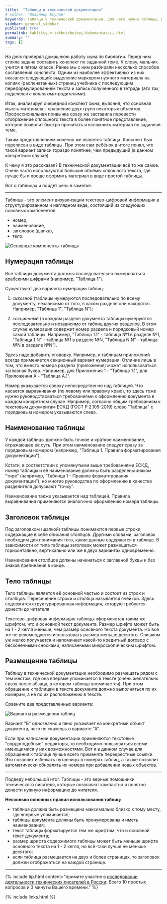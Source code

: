 ```yaml
---
title:  "Таблицы в технической документации"
# author: 'Владимир Юсупов'
keywords: таблицы в технической документации, для чего нужны таблицы, правила использования таблиц, основные компоненты таблицы, техписатель, технический писатель москва, заметки техписателя
sidebar: general_sidebar
published: true
permalink: tablitcy-v-tekhnicheskoj-dokumentatcii.html
summary: ""
tags: []
---
```


На днях проверял домашнюю работу сына по биологии. Перед ним стояла задача составить конспект по заданной теме. К слову, мальчик учится в пятом классе. Ранее мы с ним разбирали несколько способов составления конспекта. Одним из наиболее эффективных из них оказался следующий: выделение маркером нужного материала на копиях (распечатанных) страниц учебника с последующим переформулированием текста и запись полученного в тетрадь (*это так, поделился с коллегами-родителями*).

Итак, анализируя очередной конспект сына, выяснил, что основная мысль материала - сравнение двух групп некоторых объектов. Профессиональная привычка сразу же заставила перевести отображение сплошного текста в более понятное представление, которое позволит быстро прочитать и вспомнить материал по заданной теме.

Таким представлением конечно же является таблица. Конспект был переписан в виде таблицы. При этом сам ребёнок в итоге понял, что такой вариант записи гораздо понятнее, чем предыдущий (в данном конкретном случае).

К чему я это рассказал? В технической документации всё то же самое. Очень часто используются большие объёмы сплошного текста, где лучше бы и проще оформить материал в виде простой таблицы.

Вот о таблицах и пойдёт речь в заметке.

***

Таблица - это элемент визуализации текстово-цифровой информации в структурированном и наглядном виде, состоящий из следующих основных компонентов: 
- номер, 
- наименование, 
- заголовок (шапка), 
- тело. 

<p><img src="{{ "images/tablitcy_01.png" }}" alt="Основные компоненты таблицы"/></p>

## Нумерация таблицы

Все таблицы документа должны последовательно нумероваться арабскими цифрами (например, "Таблица 1"). 

Существуют два варианта нумерации таблиц: 

1. *сквозной* (таблицы нумеруются последовательно по всему документу, независимо от того, в каком разделе они находятся. Например, "Таблица 1", "Таблица N"); 

2. *секционный* (в каждом разделе документа таблицы нумеруются последовательно и независимо от таблиц других разделов. В этом случае нумерация содержит номер раздела и порядковый номер самой таблицы. Например, "Таблица 1.1" - таблица №1 в разделе №1, "Таблица 1.N" - таблица №1 в разделе №N, "Таблица N.N" - таблица №N в разделе №N”). 

Здесь надо добавить оговорку. Например, к таблицам приложений всегда применяется секционный вариант нумерации. Отличие лишь в том, что вместо номера раздела (приложения) может использоваться заглавная буква. Например, для Приложения 1 - "Таблица 1.1", для Приложения А - "Таблица А.1". 

Номер указывается сверху непосредственно над таблицей. Что касается выравнивания (по левому или правому краю), то здесь тоже нужно руководствоваться требованиями к оформлению документа в каждом конкретном случае. Например, согласно общим требованиям к текстовым документам ЕСКД (ГОСТ Р 2.105-2019) слово "Таблица" с порядковым номером указываются слева. 

## Наименование таблицы

У каждой таблицы должно быть точное и краткое наименование, отражающее её суть. При этом наименование следует сразу за порядковым номером (например, "Таблица 1. Правила форматирования документации"). 

Кстати, в соответствии с упомянутыми выше требованиями ЕСКД, номер таблицы и её наименование должны быть разделены знаком “тире” (например, “Таблица 1 - Правила форматирования документации”), но многие руководства по оформлению в качестве разделителя допускают “точку”. 

Наименование также указывается над таблицей. Правила выравнивания применяются аналогично оформлению номера таблицы.

## Заголовок таблицы 

Под заголовком (шапкой) таблицы понимаются первые строки, содержащие в себе описания столбцов. Другими словами, заголовок необходим для понимания того, какие данные содержатся в таблице. В зависимости от типа таблицы заголовок может размещаться горизонтально, вертикально или же в двух вариантах одновременно. 

Наименования столбцов должны начинаться с заглавной буквы и без знаков препинания в конце. 

## Тело таблицы 

Тело таблицы является её основной частью и состоит из строк и столбцов. Пересечение строки и столбца называется ячейкой. Здесь содержится структурированная информация, которую требуется донести до читателя. 

Текстово-цифровая информация таблицы оформляется таким же шрифтом, что и основной текст документа. Размер шрифта может быть на 1 - 2 кегля меньше, чем размер основного текста документа. Но всё же не рекомендуется использовать размер меньше десятого. Слишком уж мелко получается и напоминает какой-то кредитный договор с бесконечными сносками, написанными микроскопическим шрифтом.

## Размещение таблицы

Таблицу в технической документации необходимо размещать рядом с тем местом, где она впервые упоминается в тексте (очень желательно сразу после абзаца, в котором таблица упоминается). При этом обращение к таблицам в тексте документа должно выполняться по их номерам, а не по их расположению в тексте. 

Сравните два представленных варианта:

<p><img src="{{ "images/tablitcy_02.png" }}" alt="Варианты размещения таблиц"/></p>

Вариант "Б" однозначно и явно указывает на конкретный объект документа, чего не скажешь о варианте "А".

Если при написании документации применяются текстовые "вордоподобные" редакторы, то необходимо пользоваться всеми имеющимися у них возможностями. Вот и в данном случае для обращения к таблице лучше всего применять перекрёстные ссылки. Это позволит избежать путанницы в номерах таблиц, а также позволит автоматически обновлять их номера при добавлении новых объектов. 

***

Подведу небольшой итог.
Таблицы - это верные помощники технического писателя, которые позволяют компактно и понятно донести нужную информацию до читателя.

**Несколько основных правил использования таблиц:**

- таблица должна быть размещена максимально близко к тому месту, где впервые упоминается; 
- таблицы документа должны быть пронумерованы и иметь наименования; 
- текст таблицы форматируется тем же шрифтом, что и основной текст документа;
- размер шрифта содержимого таблицы может быть меньше шрифта основного текста на 1 - 2 кегля, но всё-таки лучше не меньше десятого;
- если таблица размещается на двух и более страницах, то заголовок должен отображаться на каждой странице.

***

{% include tip.html content="примите участие в [исследовании деятельности технических писателей в России](https://techwritex.ru/survey.html). Всего 10 простых вопросов и 3 минуты Вашего времени." %}

{% include links.html %}

